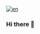 [![en](https://img.shields.io/badge/lang-es-red.svg)](https://github.com/FabrizioVal/FabrizioVal/blob/main/README.en.md)

### Hi there 👋

